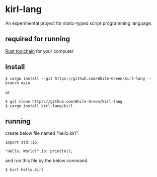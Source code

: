 # kirl-lang
An experimental project for static-typed script programming language.

## required for running
[Rust toolchain](https://www.rust-lang.org) for your computer

## install
```shell
$ cargo install --git https://github.com/White-Green/kirl-lang --branch main
```
or
```shell
$ git clone https://github.com/White-Green/kirl-lang
$ cargo install kirl-lang/kirl
```

## running
create below file named "hello.kirl".
```
import std::io;

"Hello, World!".io::println();
```
and run this file by the below command.
```shell
$ kirl hello.kirl
```
